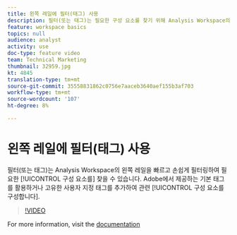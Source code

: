 ```yaml
---
title: 왼쪽 레일에 필터(태그) 사용
description: 필터(또는 태그)는 필요한 구성 요소를 찾기 위해 Analysis Workspace의 왼쪽 레일을 빠르고 쉽게 필터링할 수 있는 방법입니다. Adobe에서 제공하는 기본 태그를 활용하거나 고유한 사용자 지정 태그를 추가하여 관련 구성 요소를 구성할 수 있습니다.
feature: workspace basics
topics: null
audience: analyst
activity: use
doc-type: feature video
team: Technical Marketing
thumbnail: 32959.jpg
kt: 4845
translation-type: tm+mt
source-git-commit: 35558831862c0756e7aaceb3640aef155b3af703
workflow-type: tm+mt
source-wordcount: '107'
ht-degree: 8%

---
```



# 왼쪽 레일에 필터(태그) 사용

필터(또는 태그)는 Analysis Workspace의 왼쪽 레일을 빠르고 손쉽게 필터링하여 필요한 [!UICONTROL 구성 요소를] 찾을 수 있습니다. Adobe에서 제공하는 기본 태그를 활용하거나 고유한 사용자 지정 태그를 추가하여 관련 [!UICONTROL 구성 요소를 구성합니다].

>[!VIDEO](https://video.tv.adobe.com/v/32959/?quality=12)

For more information, visit the [documentation](https://docs.adobe.com/content/help/ko-KR/analytics/analyze/analysis-workspace/analysis-workspace-features.html)
